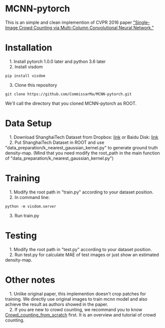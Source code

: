 # MCNN-pytorch
This is an simple and clean implemention of CVPR 2016 paper ["Single-Image Crowd Counting via Multi-Column Convolutional Neural Network."](http://www.cv-foundation.org/openaccess/content_cvpr_2016/papers/Zhang_Single-Image_Crowd_Counting_CVPR_2016_paper.pdf)  
# Installation
&emsp;1. Install pytorch 1.0.0 later and python 3.6 later  
&emsp;2. Install visdom  
```pip
pip install visdom
```
&emsp;3. Clone this repository  
```git
git clone https://github.com/CommissarMa/MCNN-pytorch.git
```
We'll call the directory that you cloned MCNN-pytorch as ROOT.
# Data Setup
&emsp;1. Download ShanghaiTech Dataset from
Dropbox: [link](https://www.dropbox.com/s/fipgjqxl7uj8hd5/ShanghaiTech.zip?dl=0) or Baidu Disk: [link](http://pan.baidu.com/s/1nuAYslz)  
&emsp;2. Put ShanghaiTech Dataset in ROOT and use "data_preparation/k_nearest_gaussian_kernel.py" to generate ground truth density-map. (Mind that you need modify the root_path in the main function of "data_preparation/k_nearest_gaussian_kernel.py")  
# Training
&emsp;1. Modify the root path in "train.py" according to your dataset position.   
&emsp;2. In command line:
```
python -m visdom.server
```  
&emsp;3. Run train.py
# Testing
&emsp;1. Modify the root path in "test.py" according to your dataset position.  
&emsp;2. Run test.py for calculate MAE of test images or just show an estimated density-map.  
# Other notes
&emsp;1. Unlike original paper, this implemention doesn't crop patches for training. We directly use original images to train mcnn model and also achieve the result as authors showed in the paper.  
&emsp;2. If you are new to crowd counting, we recommand you to know [Crowd_counting_from_scratch](https://github.com/CommissarMa/Crowd_counting_from_scratch) first. It is an overview and tutorial of crowd counting.
